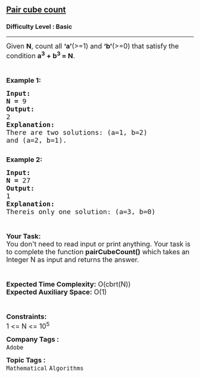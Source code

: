 <h2><a href="https://practice.geeksforgeeks.org/problems/pair-cube-count4132/1">Pair cube count</a></h2><h3>Difficulty Level : Basic</h3><hr><div class="problems_problem_content__Xm_eO"><p><span style="font-size:18px">Given <strong>N</strong>, count all <strong>‘a’</strong>(&gt;=1) and <strong>‘b’</strong>(&gt;=0) that satisfy the condition <strong>a<sup>3</sup> + b<sup>3 </sup>= N</strong>.</span></p>

<p>&nbsp;</p>

<p><span style="font-size:18px"><strong>Example 1:</strong></span></p>

<pre><span style="font-size:18px"><strong>Input:</strong></span>
<strong><span style="font-size:18px">N = </span></strong><span style="font-size:18px">9 </span>
<span style="font-size:18px"><strong>Output:</strong></span>
<span style="font-size:18px">2</span>
<span style="font-size:18px"><strong>Explanation:</strong></span>
<span style="font-size:18px">There are two solutions: (a=1, b=2)
and (a=2, b=1).</span></pre>

<p><br>
<span style="font-size:18px"><strong>Example 2:</strong></span></p>

<pre><span style="font-size:18px"><strong>Input:</strong></span>
<strong><span style="font-size:18px">N = </span></strong><span style="font-size:18px">27</span>
<span style="font-size:18px"><strong>Output:</strong></span>
<span style="font-size:18px">1</span>
<span style="font-size:18px"><strong>Explanation:</strong></span>
<span style="font-size:18px">Thereis only one solution: (a=3, b=0)</span></pre>

<p>&nbsp;</p>

<p><span style="font-size:18px"><strong>Your Task:</strong><br>
You don't need to read input or print anything. Your task is to complete the function <strong>pairCubeCount()</strong> which takes an Integer N as input and returns the answer.</span></p>

<p>&nbsp;</p>

<p><span style="font-size:18px"><strong>Expected Time Complexity:</strong> O(cbrt(N))<br>
<strong>Expected Auxiliary Space:</strong> O(1)</span></p>

<p>&nbsp;</p>

<p><span style="font-size:18px"><strong>Constraints:</strong></span><br>
<span style="font-size:18px">1 &lt;= N &lt;= 10<sup>5</sup></span></p>
</div><p><span style=font-size:18px><strong>Company Tags : </strong><br><code>Adobe</code>&nbsp;<br><p><span style=font-size:18px><strong>Topic Tags : </strong><br><code>Mathematical</code>&nbsp;<code>Algorithms</code>&nbsp;